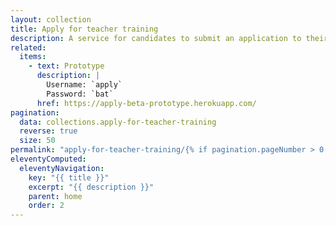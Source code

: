 ```yaml
---
layout: collection
title: Apply for teacher training
description: A service for candidates to submit an application to their chosen teacher training courses
related:
  items:
    - text: Prototype
      description: |
        Username: `apply`
        Password: `bat`
      href: https://apply-beta-prototype.herokuapp.com/
pagination:
  data: collections.apply-for-teacher-training
  reverse: true
  size: 50
permalink: "apply-for-teacher-training/{% if pagination.pageNumber > 0 %}page/{{ pagination.pageNumber + 1 }}{% endif %}/"
eleventyComputed:
  eleventyNavigation:
    key: "{{ title }}"
    excerpt: "{{ description }}"
    parent: home
    order: 2
---
```

